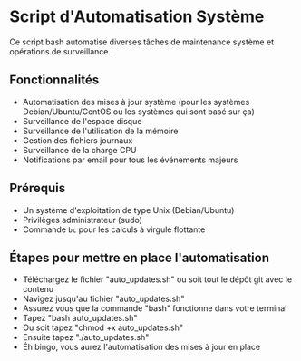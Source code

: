 # Script d'Automatisation Système

Ce script bash automatise diverses tâches de maintenance système et opérations de surveillance.
## Fonctionnalités

- Automatisation des mises à jour système (pour les systèmes Debian/Ubuntu/CentOS ou les systèmes qui sont basé sur ça)
- Surveillance de l'espace disque
- Surveillance de l'utilisation de la mémoire
- Gestion des fichiers journaux
- Surveillance de la charge CPU
- Notifications par email pour tous les événements majeurs

## Prérequis

- Un système d'exploitation de type Unix (Debian/Ubuntu)
- Privilèges administrateur (sudo)
- Commande `bc` pour les calculs à virgule flottante

## Étapes pour mettre en place l'automatisation
- Téléchargez le fichier "auto_updates.sh" ou soit tout le dépôt git avec le contenu
- Navigez jusqu'au fichier "auto_updates.sh"
- Assurez vous que la commande "bash" fonctionne dans votre terminal
- Tapez "bash auto_updates.sh"
- Ou soit tapez "chmod +x auto_updates.sh"
- Ensuite tapez "./auto_updates.sh"
- Éh bingo, vous aurez l'automatisation des mises à jour en place

